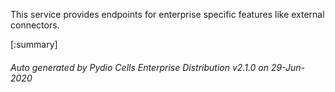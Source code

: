






This service provides endpoints for enterprise specific features like external connectors.

[:summary]

###### Auto generated by Pydio Cells Enterprise Distribution v2.1.0 on 29-Jun-2020
